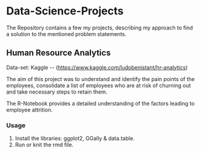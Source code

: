 # Data-Science-Projects
The Repository contains a few my projects, describing my approach to find a solution to the mentioned problem statements.

## Human Resource Analytics
Data-set: Kaggle -- (https://www.kaggle.com/ludobenistant/hr-analytics)  

The aim of this project was to understand and identify the pain points of the employees, consolidate a list of employees who are at risk of churning out and take necessary steps to retain them.  

The R-Notebook provides a detailed understanding of the factors leading to employee attrition. 

### Usage
  1. Install the libraries: ggplot2, GGally \& data.table.
  2. Run or knit the rmd file.